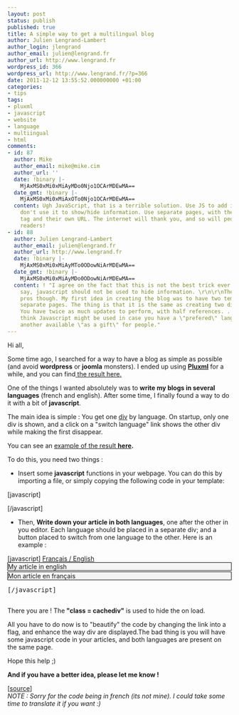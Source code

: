 ```yaml
---
layout: post
status: publish
published: true
title: A simple way to get a multilingual blog
author: Julien Lengrand-Lambert
author_login: jlengrand
author_email: julien@lengrand.fr
author_url: http://www.lengrand.fr
wordpress_id: 366
wordpress_url: http://www.lengrand.fr/?p=366
date: 2011-12-12 13:55:52.000000000 +01:00
categories:
- tips
tags:
- pluxml
- javascript
- website
- language
- multiingual
- html
comments:
- id: 87
  author: Mike
  author_email: mike@mike.cim
  author_url: ''
  date: !binary |-
    MjAxMS0xMi0xMiAyMDo0Njo1OCArMDEwMA==
  date_gmt: !binary |-
    MjAxMS0xMi0xMiAxOTo0Njo1OCArMDEwMA==
  content: Ugh JavaScript, that is a terrible solution. Use JS to add interaction,
    don't use it to show/hide information. Use separate pages, with their own language
    tag and their own URL. The internet will thank you, and so will people using screen
    readers!
- id: 88
  author: Julien Lengrand-Lambert
  author_email: julien@lengrand.fr
  author_url: http://www.lengrand.fr
  date: !binary |-
    MjAxMS0xMi0xMiAyMTo0ODowNiArMDEwMA==
  date_gmt: !binary |-
    MjAxMS0xMi0xMiAyMDo0ODowNiArMDEwMA==
  content: ! "I agree on the fact that this is not the best trick ever used. As you
    say, javascript should not be used to hide information. \r\n\r\nThere are some
    pros though. My first idea in creating the blog was to have two templates and
    separate pages. The thing is that it is the same as creating two different blogs.
    You have twice as much updates to perform, with half references. . . \r\n\r\nI
    think Javascript might be used in case you have a \"prefered\" language, and make
    another available \"as a gift\" for people."
---
```

<!--:en-->Hi all,

Some time ago, I searched for a way to have a blog as simple as possible (and avoid <strong>wordpress</strong> or <strong>joomla</strong> monsters). I ended up using <strong><a title="pluxml" href="http://www.pluxml.org/">Pluxml</a></strong> for a while, and you can find<a title="pluxml here" href="http://www.lengrand.fr/pluxml/513/"> the result here</a><a title="pluxml here" href="http://www.lengrand.fr/pluxml/513/">.</a>

One of the things I wanted absolutely was to <strong>write my blogs in several languages</strong> (french and english). After some time, I finally found a way to do it with a bit of <strong>javascript</strong>.

The main idea is simple : You get one <a title="div" href="http://www.w3schools.com/tags/tag_div.asp" target="_blank">div</a> by language. On startup, only one div is shown, and a click on a "switch language" link shows the other div while making the first disappear.

You can see an <a title="result multilingual" href="http://lengrand.fr/pluxml/513/index.php?article2/new-article" target="_blank">example of the result </a><strong><a title="result multilingual" href="http://lengrand.fr/pluxml/513/index.php?article2/new-article" target="_blank">here</a>.</strong>

To do this, you need two things :
<ul>
	<li>Insert some <strong>javascript</strong> functions in your webpage. You can do this by importing a file, or simply copying the following code in your template:</li>
</ul>
<div>[javascript]

<!-- Script créé par KevBrok ;-) -->
<script type="text/javascript">// <![CDATA[
	/*
	* Montre / Cache un div
	*/
	function DivStatus( nom, numero )
		{
			var divID = nom + numero;
			if ( document.getElementById &amp;&amp; document.getElementById( divID ) ) // Pour les navigateurs récents
				{
					Pdiv = document.getElementById( divID );
					PcH = true;
		 		}
			else if ( document.all &amp;&amp; document.all[ divID ] ) // Pour les veilles versions
				{
					Pdiv = document.all[ divID ];
					PcH = true;
				}
			else if ( document.layers &amp;&amp; document.layers[ divID ] ) // Pour les très veilles versions
				{
					Pdiv = document.layers[ divID ];
					PcH = true;
				}
			else
				{

					PcH = false;
				}
			if ( PcH )
				{
					Pdiv.className = ( Pdiv.className == 'cachediv' ) ? '' : 'cachediv';
				}
		}

	/*
	* Inverse les divs: Cache les divs visible et montre le divs cachés :)
	*/
	function InverseTout( nom )
		{
			var NumDiv = 1;
			if ( document.getElementById ) // Pour les navigateurs récents
				{
					while ( document.getElementById( nom + NumDiv ) )
						{
							SetDiv = document.getElementById( nom + NumDiv );
							DivStatus( nom, NumDiv );
							NumDiv++;
						}
				}
			else if ( document.all ) // Pour les veilles versions
				{
					while ( document.all[ nom + NumDiv ] )
						{
							SetDiv = document.all[ nom + NumDiv ];
							DivStatus( nom, NumDiv );
							NumDiv++;
						}
				}
			else if ( document.layers ) // Pour les très veilles versions
				{
					while ( document.layers[ nom + NumDiv ] )
						{
							SetDiv = document.layers[ nom + NumDiv ];
							DivStatus( nom, NumDiv );
							NumDiv++;
						}
				}
		}
// ]]></script>
[/javascript]

</div>
<ul>
	<li>Then, <strong>Write down your article in both languages</strong>, one after the other in you editor. Each language should be placed in a separate div; and a button placed to switch from one language to the other. Here is an example :</li>
</ul>
<div>[javascript]
<a href="javascript:InverseTout( 'mondiv' )">Français / English</a></pre>
<div id="mondiv1" class="cachediv">
<div style="border: 1px solid black; background-color: whitesmoke; margin-bottom: 2px;">My article in english</div>
</div>
<div id="mondiv2">
<div style="border: 1px solid black; background-color: whitesmoke; margin-bottom: 2px;">Mon article en français</div>
</div>
<pre>
[/javascript]

</div>
<div>

There you are ! The<strong> "class = cachediv"</strong> is used to hide the on load.

</div>
All you have to do now is to "beautify" the code by changing the link into a flag, and enhance the way div are displayed.The bad thing is you will have some javascript code in your articles, and both languages are present on the same page.

Hope this help ;)
<div>

<strong>And if you have a better idea, please let me know !</strong>

</div>
<div>[<a title="source" href="http://www.editeurjavascript.com/scripts/scripts_navigation_3_182.php" target="_blank">source</a>]</div>
<div><em>NOTE : Sorry for the code being in french (its not mine). I could take some time to translate it if you want :) </em></div><!--:-->
